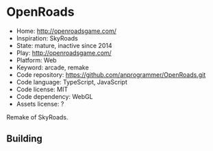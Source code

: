 # OpenRoads

- Home: http://openroadsgame.com/
- Inspiration: SkyRoads
- State: mature, inactive since 2014
- Play: http://openroadsgame.com/
- Platform: Web
- Keyword: arcade, remake
- Code repository: https://github.com/anprogrammer/OpenRoads.git
- Code language: TypeScript, JavaScript
- Code license: MIT
- Code dependency: WebGL
- Assets license: ?

Remake of SkyRoads.

## Building
